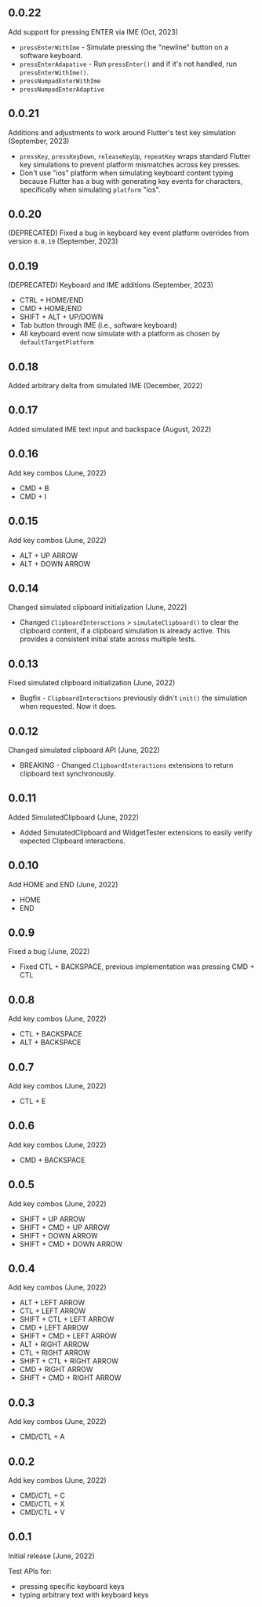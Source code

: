 ## 0.0.22
Add support for pressing ENTER via IME (Oct, 2023)

 * `pressEnterWithIme` - Simulate pressing the "newline" button on a software keyboard.
 * `pressEnterAdapative` - Run `pressEnter()` and if it's not handled, run `pressEnterWithIme()`.
 * `pressNumpadEnterWithIme`
 * `pressNumpadEnterAdaptive`

## 0.0.21
Additions and adjustments to work around Flutter's test key simulation (September, 2023)

 * `pressKey`, `pressKeyDown`, `releaseKeyUp`, `repeatKey` wraps standard Flutter key simulations
    to prevent platform mismatches across key presses.
 * Don't use "ios" platform when simulating keyboard content typing because Flutter has a
    bug with generating key events for characters, specifically when simulating `platform` "ios".

## 0.0.20
(DEPRECATED) Fixed a bug in keyboard key event platform overrides from version `0.0.19` (September, 2023)

## 0.0.19
(DEPRECATED) Keyboard and IME additions (September, 2023)

 * CTRL + HOME/END
 * CMD + HOME/END
 * SHIFT + ALT + UP/DOWN
 * Tab button through IME (i.e., software keyboard)
 * All keyboard event now simulate with a platform as chosen by `defaultTargetPlatform`

## 0.0.18
Added arbitrary delta from simulated IME (December, 2022)

## 0.0.17
Added simulated IME text input and backspace (August, 2022)

## 0.0.16
Add key combos (June, 2022)

* CMD + B
* CMD + I

## 0.0.15
Add key combos (June, 2022)

* ALT + UP ARROW
* ALT + DOWN ARROW

## 0.0.14
Changed simulated clipboard initialization (June, 2022)

* Changed `ClipboardInteractions` > `simulateClipboard()` to clear the clipboard content, if a clipboard simulation is already active. This provides a consistent initial state across multiple tests.

## 0.0.13
Fixed simulated clipboard initialization (June, 2022)

* Bugfix - `ClipboardInteractions` previously didn't `init()` the simulation when requested. Now it does.

## 0.0.12
Changed simulated clipboard API (June, 2022)

* BREAKING - Changed `ClipboardInteractions` extensions to return clipboard text synchronously.

## 0.0.11
Added SimulatedClipboard (June, 2022)

* Added SimulatedClipboard and WidgetTester extensions to easily verify expected Clipboard interactions.

## 0.0.10
Add HOME and END (June, 2022)

* HOME
* END

## 0.0.9
Fixed a bug (June, 2022)

* Fixed CTL + BACKSPACE, previous implementation was pressing CMD + CTL

## 0.0.8
Add key combos (June, 2022)

* CTL + BACKSPACE
* ALT + BACKSPACE

## 0.0.7
Add key combos (June, 2022)

* CTL + E

## 0.0.6
Add key combos (June, 2022)

* CMD + BACKSPACE

## 0.0.5
Add key combos (June, 2022)

* SHIFT + UP ARROW
* SHIFT + CMD + UP ARROW
* SHIFT + DOWN ARROW
* SHIFT + CMD + DOWN ARROW

## 0.0.4
Add key combos (June, 2022)

* ALT + LEFT ARROW
* CTL + LEFT ARROW
* SHIFT + CTL + LEFT ARROW
* CMD + LEFT ARROW
* SHIFT + CMD + LEFT ARROW
* ALT + RIGHT ARROW
* CTL + RIGHT ARROW
* SHIFT + CTL + RIGHT ARROW
* CMD + RIGHT ARROW
* SHIFT + CMD + RIGHT ARROW

## 0.0.3
Add key combos (June, 2022)

* CMD/CTL + A 

## 0.0.2
Add key combos (June, 2022)

* CMD/CTL + C
* CMD/CTL + X
* CMD/CTL + V 

## 0.0.1
Initial release (June, 2022)

Test APIs for:
* pressing specific keyboard keys
* typing arbitrary text with keyboard keys
